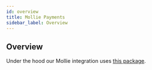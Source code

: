 ```yaml
---
id: overview
title: Mollie Payments
sidebar_label: Overview
---
```


## Overview

Under the hood our Mollie integration uses [this package](https://github.com/mollie/mollie-api-node).
